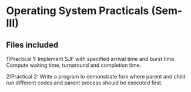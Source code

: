 # Operating System Practicals (Sem-III)

## Files included

1)Practical 1:
    Implement SJF with specified arrival time and burst time. Compute waiting time, turnaround and completion time.

2)Practical 2: 
    Write a program to demonstrate fork where parent and child run different codes and parent process should be executed first.
